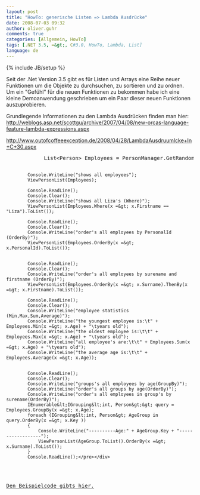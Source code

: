 ```yaml
---
layout: post
title: "HowTo: generische Listen => Lambda Ausdrücke"
date: 2008-07-03 09:32
author: oliver.guhr
comments: true
categories: [Allgemein, HowTo]
tags: [.NET 3.5, =&gt;, C#3.0, HowTo, Lambda, List]
language: de
---
```

{% include JB/setup %}
<p>Seit der .Net Version 3.5 gibt es für Listen und Arrays eine Reihe neuer Funktionen um die Objekte zu durchsuchen, zu sortieren und zu ordnen. Um ein "Gefühl" für die neuen Funktionen zu bekommen habe ich eine kleine Demoanwendung geschrieben um ein Paar dieser neuen Funktionen auszuprobieren. </p> <p>Grundlegende Informationen zu den Lambda Ausdrücken finden man hier: <a title="http://weblogs.asp.net/scottgu/archive/2007/04/08/new-orcas-language-feature-lambda-expressions.aspx" href="http://weblogs.asp.net/scottgu/archive/2007/04/08/new-orcas-language-feature-lambda-expressions.aspx">http://weblogs.asp.net/scottgu/archive/2007/04/08/new-orcas-language-feature-lambda-expressions.aspx</a>&nbsp;</p> <p><a title="http://www.outofcoffeeexception.de/2008/04/28/LambdaAusdruumlcke+In+C+30.aspx" href="http://www.outofcoffeeexception.de/2008/04/28/LambdaAusdruumlcke+In+C+30.aspx">http://www.outofcoffeeexception.de/2008/04/28/LambdaAusdruumlcke+In+C+30.aspx</a></p> <div class="wlWriterSmartContent" id="scid:812469c5-0cb0-4c63-8c15-c81123a09de7:1a12e375-57e5-4365-8a1b-42ebad284c33" style="padding-right: 0px; display: inline; padding-left: 0px; float: none; padding-bottom: 0px; margin: 0px; padding-top: 0px"><pre name="code" class="c#">            List&lt;Person&gt; Employees = PersonManager.GetRandomData(19);            
            
            Console.WriteLine("shows all employees");          
            ViewPersonList(Employees);
            
            Console.ReadLine();
            Console.Clear();
            Console.WriteLine("shows all Liza's (Where)");           
            ViewPersonList(Employees.Where(x =&gt; x.Firstname == "Liza").ToList());

            Console.ReadLine();
            Console.Clear();
            Console.WriteLine("order's all employees by PersonalId (OrderBy)");            
            ViewPersonList(Employees.OrderBy(x =&gt; x.PersonalId).ToList());
            
            
            Console.ReadLine();
            Console.Clear();
            Console.WriteLine("order's all employees by surename and firstname (OrderBy)");
            ViewPersonList(Employees.OrderBy(x =&gt; x.Surname).ThenBy(x =&gt; x.Firstname).ToList());

            Console.ReadLine();
            Console.Clear();
            Console.WriteLine("employee statistics (Min,Max,Sum,Average)");
            Console.WriteLine("the youngest employee is:\t" + Employees.Min(x =&gt; x.Age) + "\tyears old");
            Console.WriteLine("the oldest employee is:\t\t" + Employees.Max(x =&gt; x.Age) + "\tyears old");
            Console.WriteLine("all employee's are:\t\t" + Employees.Sum(x =&gt; x.Age) + "\tyears old");
            Console.WriteLine("the average age is:\t\t" + Employees.Average(x =&gt; x.Age));

            
            Console.ReadLine();
            Console.Clear();
            Console.WriteLine("groups's all employees by age(GroupBy)");
            Console.WriteLine("order's all groups by age(OrderBy)");
            Console.WriteLine("order's all employees in group's by surename(OrderBy)");
            IEnumerable&lt;IGrouping&lt;int, Person&gt;&gt; query = Employees.GroupBy(x =&gt; x.Age);
            foreach (IGrouping&lt;int, Person&gt; AgeGroup in query.OrderBy(x =&gt; x.Key ))
            {
                Console.WriteLine("----------Age:" + AgeGroup.Key + "------------------");
                ViewPersonList(AgeGroup.ToList().OrderBy(x =&gt; x.Surname).ToList());
            }
            Console.ReadLine();</pre></div>
<br/>
<a href='{{BASE_PATH}}/assets/wp-images/lamda.zip' title='Lamda'>Den Beispielcode gibts hier.</a>
